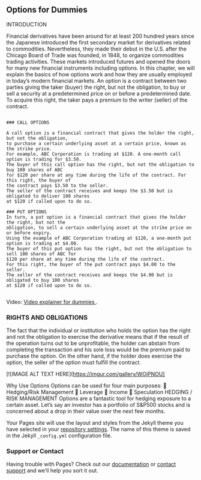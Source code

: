 ## Options for Dummies 

 INTRODUCTION

Financial derivatives have been around for at least 200 hundred years since the Japanese introduced the first secondary market for derivatives related to commodities. Nevertheless, they made their debut in the U.S. after the Chicago Board of Trade was founded, in 1848, to organize commodities trading activities. These markets introduced futures and opened the doors for many new financial instruments including options. In this chapter, we will explain the basics of how options work and how they are usually employed in today’s modern financial markets.
An option is a contract between two parties giving the taker (buyer) the right, but not the obligation, to buy or sell a security at a predetermined price on or before a predetermined date. To acquire this right, the taker pays a premium to the writer (seller) of the contract.

```

### CALL OPTIONS

A call option is a financial contract that gives the holder the right, but not the obligation,
to purchase a certain underlying asset at a certain price, known as the strike price.
For example, ABC Corporation is trading at $120. A one-month call option is trading for $3.50.
The buyer of this call option has the right, but not the obligation to buy 100 shares of ABC 
for $120 per share at any time during the life of the contract. For this right, the buyer of 
the contract pays $3.50 to the seller.
The seller of the contract receives and keeps the $3.50 but is obligated to deliver 100 shares
at $120 if called upon to do so.

### PUT OPTIONS
In turn, a put option is a financial contract that gives the holder the right, but not the
obligation, to sell a certain underlying asset at the strike price on or before expiry.
Using the example of ABC Corporation trading at $120, a one-month put option is trading at $4.00.
The buyer of this put option has the right, but not the obligation to sell 100 shares of ABC for
$120 per share at any time during the life of the contract.
For this right, the buyer of the put contract pays $4.00 to the seller.
The seller of the contract receives and keeps the $4.00 but is obligated to buy 100 shares
at $120 if called upon to do so.


```



Video: [Video explainer for dummies ](https://www.youtube.com/watch?v=4HMm6mBvGKE).

### RIGHTS AND OBLIGATIONS

The fact that the individual or institution who holds the option has the right and not the obligation to exercise the derivative means that if the result of the operation turns out to be unprofitable, the holder can abstain from completing the transaction and his sole loss would be the premium paid to purchase the option.
On the other hand, if the holder does exercise the option, the seller of the option must fulfill the contract.

[![IMAGE ALT TEXT HERE](https://imgur.com/gallery/WOjPNOU]

Why Use Options
Options can be used for four main purposes:
 Hedging/Risk Management  Leverage
 Income
 Speculation
HEDGING / RISK MANAGEMENT
Options are a fantastic tool for hedging exposure to a certain asset. Let’s say an investor has a portfolio of S&P500 stocks and is concerned about a drop in their value over the next few months.
 


Your Pages site will use the layout and styles from the Jekyll theme you have selected in your [repository settings](https://github.com/ledgermex/WAGMI/settings/pages). The name of this theme is saved in the Jekyll `_config.yml` configuration file.

### Support or Contact

Having trouble with Pages? Check out our [documentation](https://docs.github.com/categories/github-pages-basics/) or [contact support](https://support.github.com/contact) and we’ll help you sort it out.
